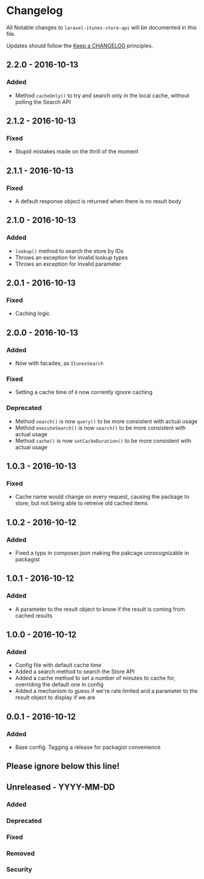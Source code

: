 # Changelog

All Notable changes to `laravel-itunes-store-api` will be documented in this file.

Updates should follow the [Keep a CHANGELOG](http://keepachangelog.com/) principles.

## 2.2.0 - 2016-10-13
### Added
- Method `cacheOnly()` to try and search only in the local cache, without polling the Search API

## 2.1.2 - 2016-10-13
### Fixed
- Stupid mistakes made on the thrill of the moment

## 2.1.1 - 2016-10-13
### Fixed
- A default response object is returned when there is no result body

## 2.1.0 - 2016-10-13
### Added
- `lookup()` method to search the store by IDs
- Throws an exception for invalid lookup types
- Throws an exception for invalid parameter

## 2.0.1 - 2016-10-13
### Fixed
- Caching logic

## 2.0.0 - 2016-10-13
### Added
- Now with facades, as `ItunesSearch`

### Fixed
- Setting a cache time of `0` now corrently ignore caching

### Deprecated
- Method `search()` is now `query()` to be more consistent with actual usage
- Method `executeSearch()` is now `search()` to be more consistent with actual usage
- Method `cache()` is now `setCacheDuration()` to be more consistent with actual usage

## 1.0.3 - 2016-10-13
### Fixed
- Cache name would change on every request, causing the package to store, but not being able to retreive old cached items

## 1.0.2 - 2016-10-12
### Added
- Fixed a typo in composer.json making the pakcage unrocognizable in packagist

## 1.0.1 - 2016-10-12
### Added
- A parameter to the result object to know if the result is coming from cached results

## 1.0.0 - 2016-10-12
### Added
- Config file with default cache time
- Added a search method to search the Store API
- Added a cache method to set a number of minutes to cache for, overriding the default one in config
- Added a mechanism to guess if we're rate limited and a parameter to the result object to display if we are

## 0.0.1 - 2016-10-12

### Added
- Base config. Tagging a release for packagist convenience

## Please ignore below this line!
## Unreleased - YYYY-MM-DD
### Added
### Deprecated
### Fixed
### Removed
### Security
